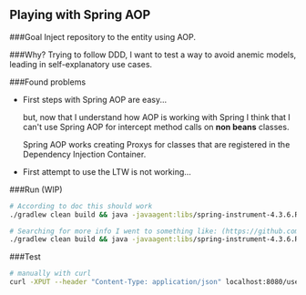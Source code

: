 ## Playing with Spring AOP


###Goal
Inject repository to the entity using AOP.

###Why?
Trying to follow DDD, I want to test a way to avoid anemic models, leading in self-explanatory use cases.

###Found problems
- First steps with Spring AOP are easy...
  
  but, now that I understand how AOP is working with Spring I think that I can't use Spring AOP for intercept method calls on **non beans** classes.

  Spring AOP works creating Proxys for classes that are registered in the Dependency Injection Container.

- First attempt to use the LTW is not working...

###Run (WIP)
```bash
# According to doc this should work
./gradlew clean build && java -javaagent:libs/spring-instrument-4.3.6.RELEASE.jar -jar build/libs/ddd-aop-entity-behaviour-1.0-SNAPSHOT.jar

# Searching for more info I went to something like: (https://github.com/jwilsoncredera/spring-aop-blog)
./gradlew clean build && java -javaagent:libs/spring-instrument-4.3.6.RELEASE.jar -javaagent:libs/aspectjweaver-1.8.10.jar -jar build/libs/ddd-aop-entity-behaviour-1.0-SNAPSHOT.jar
```

###Test
```bash
# manually with curl
curl -XPUT --header "Content-Type: application/json" localhost:8080/users/1/followers -d '{"follower_id": 2}' -v
```